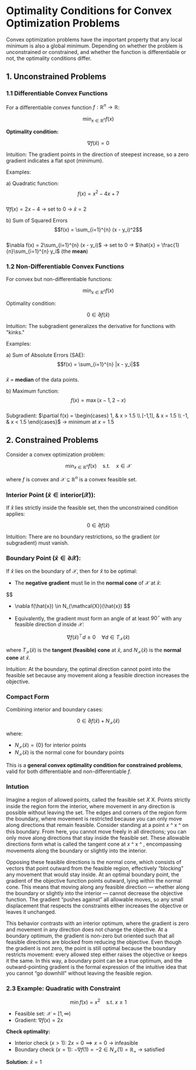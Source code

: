 # Optimality Conditions for Convex Optimization Problems

Convex optimization problems have the important property that any local minimum is also a global minimum. Depending on whether the problem is unconstrained or constrained, and whether the function is differentiable or not, the optimality conditions differ.


## 1. Unconstrained Problems

### 1.1 Differentiable Convex Functions

For a differentiable convex function $f:\mathbb{R}^n \to \mathbb{R}$:

$$
\min_{x \in \mathbb{R}^n} f(x)
$$

**Optimality condition:**

$$
\nabla f(\hat{x}) = 0
$$

Intuition: The gradient points in the direction of steepest increase, so a zero gradient indicates a flat spot (minimum).

Examples:

a) Quadratic function:
$$f(x) = x^2 - 4x + 7$$  
$\nabla f(x) = 2x - 4$ → set to 0 → $\hat{x} = 2$

b) Sum of Squared Errors
$$f(x) = \sum_{i=1}^{n} (x - y_i)^2$$  
$\nabla f(x) = 2\sum_{i=1}^{n} (x - y_i)$ → set to 0 → $\hat{x} = \frac{1}{n}\sum_{i=1}^{n} y_i$ (the **mean**)


### 1.2 Non-Differentiable Convex Functions

For convex but non-differentiable functions:

$$
\min_{x \in \mathbb{R}^n} f(x)
$$

Optimality condition:

$$
0 \in \partial f(\hat{x})
$$

Intuition: The subgradient generalizes the derivative for functions with "kinks."

Examples:

a) Sum of Absolute Errors (SAE):
$$f(x) = \sum_{i=1}^{n} |x - y_i|$$  
$\hat{x}$ = **median** of the data points.

b) Maximum function:
$$f(x) = \max(x-1, 2-x)$$  
Subgradient: $\partial f(x) = \begin{cases} 1, & x > 1.5 \\ [-1,1], & x = 1.5 \\ -1, & x < 1.5 \end{cases}$ → minimum at $x = 1.5$



## 2. Constrained Problems

Consider a convex optimization problem:

$$
\min_{x \in \mathbb{R}^n} f(x) \quad \text{s.t.} \quad x \in \mathcal{X}
$$

where $f$ is convex and $\mathcal{X} \subseteq \mathbb{R}^n$ is a convex feasible set.


### Interior Point ($\hat{x} \in \text{interior}(\mathcal{X})$):

If $\hat{x}$ lies strictly inside the feasible set, then the unconstrained condition applies:

$$
0 \in \partial f(\hat{x})
$$

Intuition: There are no boundary restrictions, so the gradient (or subgradient) must vanish.


### Boundary Point ($\hat{x} \in \partial \mathcal{X}$):

If $\hat{x}$ lies on the boundary of $\mathcal{X}$, then for $\hat{x}$ to be optimal:

- The **negative gradient** must lie in the **normal cone** of $\mathcal{X}$ at $\hat{x}$:

$$
- \nabla f(\hat{x}) \in N_{\mathcal{X}}(\hat{x})
$$

- Equivalently, the gradient must form an angle of at least $90^\circ$ with any feasible direction $d$ inside $\mathcal{X}$:

$$
\nabla f(\hat{x})^\top d \ge 0 \quad \forall d \in T_{\mathcal{X}}(\hat{x})
$$

where $T_{\mathcal{X}}(\hat{x})$ is the **tangent (feasible) cone** at $\hat{x}$, and $N_{\mathcal{X}}(\hat{x})$ is the **normal cone** at $\hat{x}$.

Intuition: At the boundary, the optimal direction cannot point into the feasible set because any movement along a feasible direction increases the objective.

### Compact Form

Combining interior and boundary cases:

$$
0 \in \partial f(\hat{x}) + N_{\mathcal{X}}(\hat{x})
$$

where:

- $N_{\mathcal{X}}(\hat{x}) = \{0\}$ for interior points  
- $N_{\mathcal{X}}(\hat{x})$ is the normal cone for boundary points  

This is a **general convex optimality condition for constrained problems**, valid for both differentiable and non-differentiable $f$.


### Intution
Imagine a region of allowed points, called the feasible set 
𝑋
X. Points strictly inside the region form the interior, where movement in any direction is possible without leaving the set. The edges and corners of the region form the boundary, where movement is restricted because you can only move along directions that remain feasible. Consider standing at a point 
𝑥
^
x
^
 on this boundary. From here, you cannot move freely in all directions; you can only move along directions that stay inside the feasible set. These allowable directions form what is called the tangent cone at 
𝑥
^
x
^
, encompassing movements along the boundary or slightly into the interior.

Opposing these feasible directions is the normal cone, which consists of vectors that point outward from the feasible region, effectively “blocking” any movement that would stay inside. At an optimal boundary point, the gradient of the objective function points outward, lying within the normal cone. This means that moving along any feasible direction — whether along the boundary or slightly into the interior — cannot decrease the objective function. The gradient “pushes against” all allowable moves, so any small displacement that respects the constraints either increases the objective or leaves it unchanged.

This behavior contrasts with an interior optimum, where the gradient is zero and movement in any direction does not change the objective. At a boundary optimum, the gradient is non-zero but oriented such that all feasible directions are blocked from reducing the objective. Even though the gradient is not zero, the point is still optimal because the boundary restricts movement: every allowed step either raises the objective or keeps it the same. In this way, a boundary point can be a true optimum, and the outward-pointing gradient is the formal expression of the intuitive idea that you cannot “go downhill” without leaving the feasible region.

### 2.3 Example: Quadratic with Constraint

$$
\min f(x) = x^2 \quad \text{s.t. } x \ge 1
$$

- Feasible set: $\mathcal{X} = [1, \infty)$  
- Gradient: $\nabla f(x) = 2x$  

**Check optimality:**

- Interior check ($x>1$): $2x = 0 \implies x = 0$ → infeasible  
- Boundary check ($x=1$): $-\nabla f(1) = -2 \in N_{\mathcal{X}}(1) = \mathbb{R}_+$ → satisfied  

**Solution:** $\hat{x} = 1$
